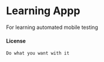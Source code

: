 Learning Appp
==========================

For learning automated mobile testing

#### License

~~~~
Do what you want with it
~~~~
